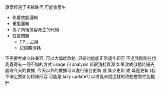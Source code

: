 專案經過了多輪跌代 可能會產生

- 影響效能邏輯
- 重複邏輯
- 為了向後兼容產生的代碼
- 性能問題
  - CPU 占用
  - 記憶體消耗

不需要考慮向後兼容, 可以大幅度改動, 只要功能能正常運作即可
不過我剛剛在想 我覺得有一個不錯的方式 usage 和 analysis 都很消耗資源
如果改成啟動時優先處理今天的數據, 今天以外的數據可以進行後台更新 或 異步更新 或 延遲更新 (我不確定要如何精確形容 可能是 lazy update?)
以直覺來說這樣的改動會將性能提升
